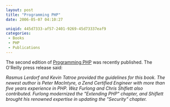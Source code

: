 ```yaml
---
layout: post
title: "Programming PHP"
date: 2006-05-07 04:10:27

uniqid: 445d7333-af57-2401-9269-45d73337eaf9
categories: 
 - Books
 - PHP
 - Publications
---
```

<p><img align="right" src="http://rcm-images.amazon.com/images/P/0596006810.01._SL110_SCTZZZZZZZ_.jpg" alt=""/> The second edition of <a href="http://www.amazon.com/exec/obidos/ASIN/0596006810/ref=nosim/eviasindr-20">Programming PHP</a> was recently published.  The O'Reilly press release said:   </p>
<p><i>Rasmus Lerdorf and Kevin Tatroe provided the guidelines for this book. The newest author is Peter MacIntyre, a Zend Certified Engineer with more than five years experience in PHP. Wez Furlong and Chris Shiflett also contributed. Furlong modernized the &quot;Extending PHP&quot; chapter, and Shiflett brought his renowned expertise in updating the &quot;Security&quot; chapter.</i>   </p>
<p>  </p>

